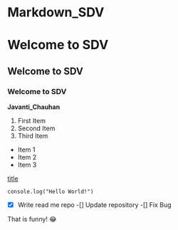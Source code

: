 # Markdown_SDV

# Welcome to SDV
## Welcome to SDV

### Welcome to SDV

**Javanti_Chauhan**
1. First Item
2. Second Item
3. Third Item

- Item 1
- Item 2
- Item 3

[title](https://www.google.com/)

`console.log("Hello World!")`
-[x] Write read me repo
-[] Update repository
-[] Fix Bug

That is funny! :joy:

